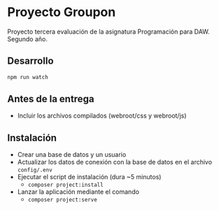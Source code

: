 # Proyecto Groupon

Proyecto tercera evaluación de la asignatura Programación para DAW. Segundo año.

## Desarrollo

```bash
npm run watch
```

## Antes de la entrega

-   Incluir los archivos compilados (webroot/css y webroot/js)

## Instalación

-   Crear una base de datos y un usuario
-   Actualizar los datos de conexión con la base de datos en el archivo `config/.env`
-   Ejecutar el script de instalación (dura ~5 minutos)
    -   `composer project:install`
-   Lanzar la aplicación mediante el comando
    -   `composer project:serve`

